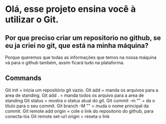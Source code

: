 # Olá, esse projeto ensina você à utilizar o Git.

## Por que preciso criar um repositorio no github, se eu ja criei no git, que está na minha máquina?

Porque queremos que todas as informações que temos na nossa máquina vá para o github também, assim ficará tudo na plataforma.

## Commands

Git init = inicia um repositório git vazio. 
Git add = manda os arquivos para a area de standing.
Git add . = manda todos os arquivo para a area de standing
Git status = mostra o status atual do git.
Git commit -m "" = da o título para o seu commit.
Git branch -M "" = muda o nome principal da commit.
Git remote add origin = cole o link do repositorio do github, para conecta-los
Git remote set-url origin = reseta o link